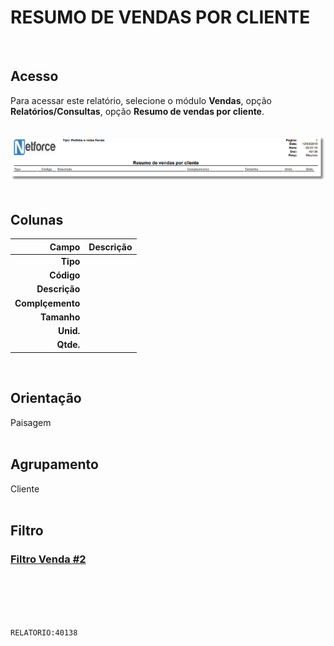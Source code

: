 # RESUMO DE VENDAS POR CLIENTE
<br>

## Acesso
Para acessar este relatório, selecione o módulo **Vendas**, opção **Relatórios/Consultas**, opção **Resumo de vendas por cliente**.
<br>
<br>

![40138](https://raw.githubusercontent.com/netforcews/docs-erp/master/relatorios/imagens/40138.png)
<br>
<br>

## Colunas
Campo | Descrição
--:|---
**Tipo** | 
**Código** | 
**Descrição** | 
**Complçemento** | 
**Tamanho** | 
**Unid.** | 
**Qtde.** | 
<br>

## Orientação
Paisagem   
<br>

## Agrupamento
Cliente   
<br>

## Filtro
### [Filtro Venda #2](/geral/filtro-venda-2.md)
<br>
<br>
<br>
<br>

```RELATORIO:40138```

